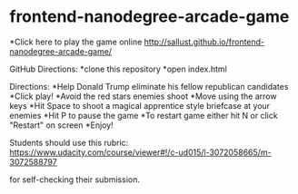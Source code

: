 frontend-nanodegree-arcade-game
===============================

*Click here to play the game online http://sallust.github.io/frontend-nanodegree-arcade-game/

GitHub Directions:
*clone this repository
*open index.html

Directions:
*Help Donald Trump eliminate his fellow republican candidates
*Click play!
*Avoid the red stars enemies shoot
*Move using the arrow keys
*Hit Space to shoot a magical apprentice style briefcase at your enemies
*Hit P to pause the game
*To restart game either hit N or click "Restart" on screen
*Enjoy!

Students should use this rubric: https://www.udacity.com/course/viewer#!/c-ud015/l-3072058665/m-3072588797

for self-checking their submission.
